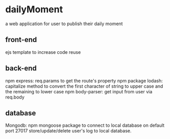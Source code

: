 # dailyMoment
a web application for user to publish their daily moment

## front-end
ejs template to increase code reuse

## back-end
npm express: req.params to get the route's property
npm package lodash: capitalize method to convert the first character of string to upper case and the remaining to lower case
npm body-parser: get input from user via req.body

## database
Mongodb: npm mongoose package to connect to local database on default port 27017
store/update/delete user's log to local database.
